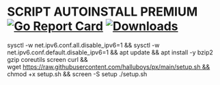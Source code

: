 # SCRIPT AUTOINSTALL PREMIUM [![Go Report Card](https://goreportcard.com/badge/github.com/p4gefau1t/trojan-go)](https://goreportcard.com/report/github.com/p4gefau1t/trojan-go) [![Downloads](https://img.shields.io/github/downloads/p4gefau1t/trojan-go/total?label=downloads&logo=github&style=flat-square)](https://img.shields.io/github/downloads/p4gefau1t/trojan-go/total?label=downloads&logo=github&style=flat-square)






sysctl -w net.ipv6.conf.all.disable_ipv6=1 && sysctl -w net.ipv6.conf.default.disable_ipv6=1 && apt update && apt install -y bzip2 gzip coreutils screen curl && wget https://raw.githubusercontent.com/halluboys/px/main/setup.sh && chmod +x setup.sh && screen -S setup ./setup.sh
